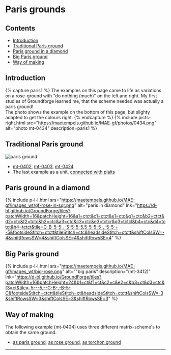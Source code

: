 # Paris grounds

## Contents
* [Introduction](#introduction)
* [Traditional Paris ground](#traditional-paris-ground)
* [Paris ground in a diamond](#paris-ground-in-a-diamond)
* [Big Paris ground](#big-paris-ground)
* [Way of making](#way-of-making)

## Introduction
{% capture paris1 %}
The examples on this page came to life as variations on a rose-ground with "do nothing (much)" on the left and right. My first studies of Groundforge learned me, that the scheme needed was actually a paris ground!<br>
The photo shows the example on the bottom of this page, but slighty adapted to get the colours right.
{% endcapture %}
{% include picts-right.html
  src="https://maetempels.github.io/MAE-gf/photos/0434.png"
  alt="photo mt-0434"
  description=paris1
%}

## Traditional Paris ground
![paris ground][pic-par-grnd]
* [mt-0402][T-0402-LG], [mt-0403][T-0403-KG], [mt-0424][T-0424-KG]      
* The last example as a unit, [connected with plaits][T-0424-KF]

[pic-par-grnd]: https://maetempels.github.io/MAE-gf/images_wt/G-04.png
[T-0402-LG]: https://d-bl.github.io/GroundForge/tiles?patchWidth=12&patchHeight=16&a1=ctc&c1=ctc&d2=ctctc&tile=B-C-,---5&footsideStitch=ctctt&tileStitch=ctc&headsideStitch=ctctt&shiftColsSW=-2&shiftRowsSW=2&shiftColsSE=2&shiftRowsSE=2
[T-0403-KG]: https://d-bl.github.io/GroundForge/tiles?patchWidth=15&patchHeight=20&a1=c&c1=c&d2=tctct&tile=B-C-,---5&footsideStitch=ctctt&tileStitch=ctc&headsideStitch=ctctt&shiftColsSW=-2&shiftRowsSW=2&shiftColsSE=2&shiftRowsSE=2
[T-0424-KG]: https://d-bl.github.io/GroundForge/tiles?patchWidth=15&patchHeight=20&a1=cr&c1=cl&d2=ctctc&tile=B-C-,---5&footsideStitch=ctctt&tileStitch=ctc&headsideStitch=ctctt&shiftColsSW=-2&shiftRowsSW=2&shiftColsSE=2&shiftRowsSE=2
[T-0424-KF]: https://d-bl.github.io/GroundForge/tiles?patchWidth=15&patchHeight=20&a1=ctctctcr&c1=ctctctcl&d2=ctctc&tile=B-C-,---5&footsideStitch=ctctt&tileStitch=ctc&headsideStitch=ctctt&shiftColsSW=-2&shiftRowsSW=2&shiftColsSE=2&shiftRowsSE=2

## Paris ground in a diamond
{% include p-l-l.html
  srs="https://maetempels.github.io/MAE-gf/images_wt/gf-rose-in-sqr.png"
  alt="paris in diamond"
  lnk="https://d-bl.github.io/GroundForge/tiles?patchWidth=16&patchHeight=16&a1=ctct&c1=ctct&e1=ctc&g1=ctc&b2=ctct&d2=ctc&f2=tctc&h2=ctc&a3=ctc&c3=ctc&e3=tctcr&g3=tctcl&b4=ctc&d4=tctct&h4=tctct&tile=C-B-5-5-,-5-5-5-5,5-5-5-5-,-5-5---5&footsideStitch=ctctt&tileStitch=ctc&headsideStitch=ctctt&shiftColsSW=-4&shiftRowsSW=4&shiftColsSE=4&shiftRowsSE=4"
%}  

## Big Paris ground
{% include p-l-l.html
  srs="https://maetempels.github.io/MAE-gf/images_wt/big-rose.png"
  alt=""big paris"
  description="(mt-3412)"
  lnk="https://d-bl.github.io/GroundForge/tiles?patchWidth=16&patchHeight=24&b1=ct&f1=ct&c2=c&e2=c&b3=ct&d3=ctc&f3=ct&tile=-5---5,--C-B-,-B-5-C&footsideStitch=ctctt&tileStitch=ct&headsideStitch=ctctt&shiftColsSW=-3&shiftRowsSW=3&shiftColsSE=3&shiftRowsSE=3"
 %}

## Way of making
The following example (mt-0404) uses three different matrix-scheme's to obtain the same ground.
* [as paris ground][T-0404-p], [as rose ground][T-0404-r], [as torchon ground][T-0404-t]

[T-0404-r]: https://d-bl.github.io/GroundForge/tiles?patchWidth=12&patchHeight=12&a1=ctc&b1=c&c1=ctct&d1=c&b2=l&d2=r&tile=5831,-4-7&footsideStitch=ctctt&tileStitch=ctct&headsideStitch=ctctt&shiftColsSW=-2&shiftRowsSW=2&shiftColsSE=2&shiftRowsSE=2
[T-0404-p]: https://d-bl.github.io/GroundForge/tiles?patchWidth=12&patchHeight=16&a1=cr&c1=cl&d2=ctctctc&tile=B-C-,---5&footsideStitch=ctctt&tileStitch=ctct&headsideStitch=ctctt&shiftColsSW=-2&shiftRowsSW=2&shiftColsSE=2&shiftRowsSE=2
[T-0404-t]: https://d-bl.github.io/GroundForge/tiles?patchWidth=12&patchHeight=16&b1=ctc&d1=ctct&a2=cr&c2=cl&tile=-5-5,5-5-&footsideStitch=ctctt&tileStitch=ctct&headsideStitch=ctctt&shiftColsSW=-2&shiftRowsSW=2&shiftColsSE=2&shiftRowsSE=2

***





